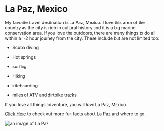 ﻿# La Paz, Mexico

  

My favorite travel destination is La Paz, Mexico. I love this area of the country as the city is rich in cultural history and it is a big marine conservation area. If you love the outdoors, there are many things to do all within a 1-2 hour journey from the city. These include but are not limited too:

* Scuba diving

* Hot springs

* surfing

* Hiking

* kiteboarding

* miles of ATV and dirtbike tracks

  

If you love all things adventure, you will _love_ La Paz, Mexico.

[Click Here](https://www.goatsontheroad.com/things-to-do-in-la-paz-mexico/) to check out more fun facts about La Paz and where to go.

![an image of La Paz](https://www.google.com/imgres?imgurl=https%3A%2F%2Fi.pinimg.com%2Foriginals%2Fec%2F69%2Ffb%2Fec69fb7de917bcc4f808659b4264fe80.jpg&imgrefurl=https%3A%2F%2Fwww.pinterest.com%2Fpin%2F199776933449375654%2F&tbnid=8W2CYddQXSH4fM&vet=12ahUKEwiCzdbdj7DsAhVXhJ4KHShuC2sQMygEegUIARCkAQ..i&docid=I12RTq_1aA906M&w=735&h=1102&q=la%20paz%20mexico%20things%20to%20do&hl=en&ved=2ahUKEwiCzdbdj7DsAhVXhJ4KHShuC2sQMygEegUIARCkAQ)



